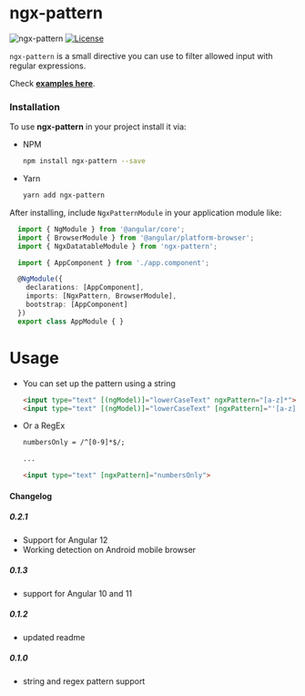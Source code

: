 # ngx-pattern
![ngx-pattern](https://img.shields.io/badge/ngx--pattern-0.2.0-brightgreen.svg)
[![License](http://img.shields.io/badge/License-MIT-blue.svg)](http://opensource.org/licenses/MIT)

`ngx-pattern` is a small directive you can use to filter allowed input with regular expressions.

Check **[examples here](https://git.io/JeCwF)**.

### Installation

To use **ngx-pattern** in your project install it via:

* NPM
    ```sh
    npm install ngx-pattern --save
    ```

* Yarn
    ```sh
    yarn add ngx-pattern
    ```
  
After installing, include `NgxPatternModule` in your application module like:
  
```ts
  import { NgModule } from '@angular/core';
  import { BrowserModule } from '@angular/platform-browser';
  import { NgxDatatableModule } from 'ngx-pattern';

  import { AppComponent } from './app.component';

  @NgModule({
    declarations: [AppComponent],
    imports: [NgxPattern, BrowserModule],
    bootstrap: [AppComponent]
  })
  export class AppModule { }
```

# Usage

* You can set up the pattern using a string

    ```html
    <input type="text" [(ngModel)]="lowerCaseText" ngxPattern="[a-z]*">
    <input type="text" [(ngModel)]="lowerCaseText" [ngxPattern]="'[a-z]*'">
    ```
 
* Or a RegEx

    ```html
    numbersOnly = /^[0-9]*$/;
  
    ...
  
    <input type="text" [ngxPattern]="numbersOnly">
    ```

#### Changelog

##### 0.2.1
* Support for Angular 12
* Working detection on Android mobile browser

##### 0.1.3
* support for Angular 10 and 11

##### 0.1.2
* updated readme

##### 0.1.0
* string and regex pattern support
